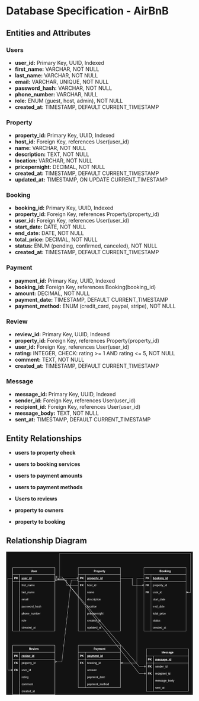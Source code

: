 # Database Specification - AirBnB

## Entities and Attributes

### Users

* **user_id:** Primary Key, UUID, Indexed
* **first_name:** VARCHAR, NOT NULL
* **last_name:** VARCHAR, NOT NULL
* **email:** VARCHAR, UNIQUE, NOT NULL
* **password_hash:** VARCHAR, NOT NULL
* **phone_number:** VARCHAR, NULL
* **role:** ENUM (guest, host, admin), NOT NULL
* **created_at:** TIMESTAMP, DEFAULT CURRENT_TIMESTAMP

### Property

* **property_id:** Primary Key, UUID, Indexed
* **host_id:** Foreign Key, references User(user_id)
* **name:** VARCHAR, NOT NULL
* **description:** TEXT, NOT NULL
* **location:** VARCHAR, NOT NULL
* **pricepernight:** DECIMAL, NOT NULL
* **created_at:** TIMESTAMP, DEFAULT CURRENT_TIMESTAMP
* **updated_at:** TIMESTAMP, ON UPDATE CURRENT_TIMESTAMP

### Booking

* **booking_id:** Primary Key, UUID, Indexed
* **property_id:** Foreign Key, references Property(property_id)
* **user_id:** Foreign Key, references User(user_id)
* **start_date:** DATE, NOT NULL
* **end_date:** DATE, NOT NULL
* **total_price:** DECIMAL, NOT NULL
* **status:** ENUM (pending, confirmed, canceled), NOT NULL
* **created_at:** TIMESTAMP, DEFAULT CURRENT_TIMESTAMP

### Payment

* **payment_id:** Primary Key, UUID, Indexed
* **booking_id:** Foreign Key, references Booking(booking_id)
* **amount:** DECIMAL, NOT NULL
* **payment_date:** TIMESTAMP, DEFAULT CURRENT_TIMESTAMP
* **payment_method:** ENUM (credit_card, paypal, stripe), NOT NULL

### Review
* **review_id:** Primary Key, UUID, Indexed
* **property_id:** Foreign Key, references Property(property_id)
* **user_id:** Foreign Key, references User(user_id)
* **rating:** INTEGER, CHECK: rating >= 1 AND rating <= 5, NOT NULL
* **comment:** TEXT, NOT NULL
* **created_at:** TIMESTAMP, DEFAULT CURRENT_TIMESTAMP

### Message
* **message_id:** Primary Key, UUID, Indexed
* **sender_id:** Foreign Key, references User(user_id)
* **recipient_id:** Foreign Key, references User(user_id)
* **message_body:** TEXT, NOT NULL
* **sent_at:** TIMESTAMP, DEFAULT CURRENT_TIMESTAMP

## Entity Relationships

* **users to property check**
* **users to booking services**
* **users to payment amounts**
* **users to payment methods**
* **Users to reviews**

* **property to owners**
* **property to booking**

## Relationship Diagram
![AirBnB diagram](AIRBNB_DATABASE.png)